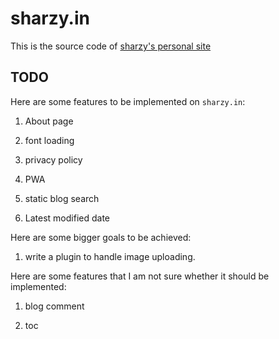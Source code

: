 # sharzy.in

This is the source code of [sharzy's personal site](https://sharzy.in) 

## TODO

Here are some features to be implemented on `sharzy.in`: 

1. About page
   
1. font loading

1. privacy policy

1. PWA

1. static blog search

1. Latest modified date

Here are some bigger goals to be achieved: 

1. write a plugin to handle image uploading. 

Here are some features that I am not sure whether it should be implemented: 

1. blog comment

2. toc
